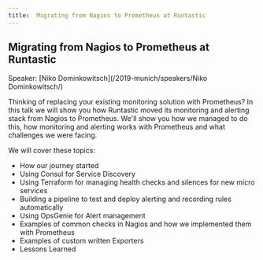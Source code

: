 ```yaml
---
title:  Migrating from Nagios to Prometheus at Runtastic
---
```


## Migrating from Nagios to Prometheus at Runtastic

Speaker: [Niko Dominkowitsch](/2019-munich/speakers/Niko Dominkowitsch/)

Thinking of replacing your existing monitoring solution with Prometheus? In this talk we will show you how Runtastic moved its monitoring and alerting stack from Nagios to Prometheus. We'll show you how we managed to do this, how monitoring and alerting works with Prometheus and what challenges we were facing.  

We will cover these topics: 

* How our journey started 
* Using Consul for Service Discovery 
* Using Terraform for managing health checks and silences for new micro services
* Building a pipeline to test and deploy alerting and recording rules automatically
* Using OpsGenie for Alert management
* Examples of common checks in Nagios and how we implemented them with Prometheus
* Examples of custom written Exporters
* Lessons Learned
